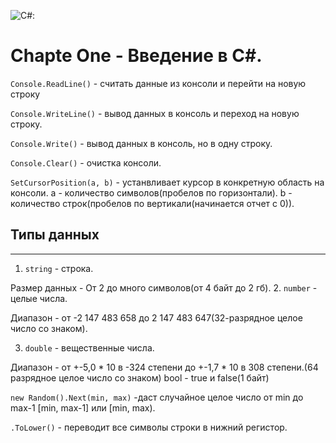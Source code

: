 ![C#](https://zavistnik.com/wp-content/uploads/2020/12/Si-sharp.jpg):

# Chapte One - Введение в C#.




`Console.ReadLine()` - считать данные из консоли и перейти на новую строку

`Console.WriteLine()` - вывод данных в консоль и переход на новую строку.

`Console.Write()` - вывод данных в консоль, но в одну строку.

`Console.Clear()` - очистка консоли.

`SetCursorPosition(a, b)` - устанвливает курсор в конкретную область на консоли.
a - количество символов(пробелов по горизонтали).
b - количество строк(пробелов по вертикали(начинается отчет с 0)).

## Типы данных
---
1. `string` - строка.

Размер данных - От 2 до много символов(от 4 байт до 2 гб).
2. `number` - целые числа.

Диапазон - от -2 147 483 658 до 2 147 483 647(32-разрядное целое число со знаком).

3. `double` - вещественные числа.

Диапазон - от +-5,0 * 10 в -324 степени до +-1,7 * 10 в 308 степени.(64 разрядное целое число со знаком)
bool - true и false(1 байт)

`new Random().Next(min, max)` -даст случайное целое число от min до max-1 [min, max-1] или [min, max).

`.ToLower()` - переводит все символы строки в нижний регистор.
